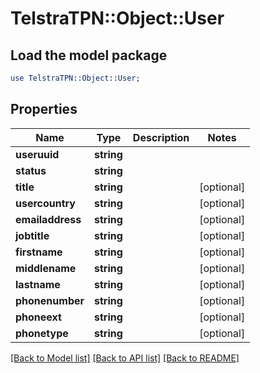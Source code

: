 # TelstraTPN::Object::User

## Load the model package
```perl
use TelstraTPN::Object::User;
```

## Properties
Name | Type | Description | Notes
------------ | ------------- | ------------- | -------------
**useruuid** | **string** |  | 
**status** | **string** |  | 
**title** | **string** |  | [optional] 
**usercountry** | **string** |  | [optional] 
**emailaddress** | **string** |  | [optional] 
**jobtitle** | **string** |  | [optional] 
**firstname** | **string** |  | [optional] 
**middlename** | **string** |  | [optional] 
**lastname** | **string** |  | [optional] 
**phonenumber** | **string** |  | [optional] 
**phoneext** | **string** |  | [optional] 
**phonetype** | **string** |  | [optional] 

[[Back to Model list]](../README.md#documentation-for-models) [[Back to API list]](../README.md#documentation-for-api-endpoints) [[Back to README]](../README.md)



